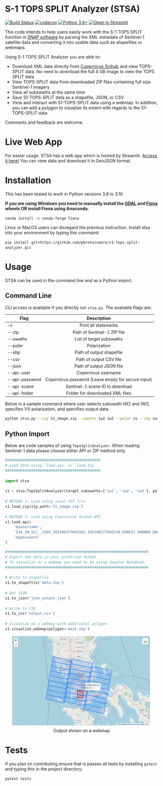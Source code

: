 # S-1 TOPS SPLIT Analyzer (STSA)

[![Build Status](https://travis-ci.com/pbrotoisworo/s1-tops-split-analyzer.svg?branch=main)](https://travis-ci.com/pbrotoisworo/s1-tops-split-analyzer) 
[![codecov](https://codecov.io/gh/pbrotoisworo/s1-tops-split-analyzer/branch/main/graph/badge.svg?token=EYS8DNVPXL)](https://codecov.io/gh/pbrotoisworo/s1-tops-split-analyzer) 
[![Python 3.8+](https://img.shields.io/badge/python-3.6+-blue.svg)](https://www.python.org/downloads/release/python-360/)
[![Open in Streamlit](https://static.streamlit.io/badges/streamlit_badge_black_white.svg)](https://share.streamlit.io/pbrotoisworo/s1-tops-split-analyzer/main/app.py)

This code intends to help users easily work with the S-1 TOPS SPLIT function in [SNAP software](https://step.esa.int/main/download/snap-download/) by parsing the XML metadata of Sentinel-1 satellite data and converting it into usable data such as shapefiles or webmaps.

Using S-1 TOPS SPLIT Analyzer you are able to:
* Download XML data directly from [Copernicus Scihub](https://scihub.copernicus.eu/) and view TOPS-SPLIT data. No need to download the full 4 GB image to view the TOPS SPLIT data
* View TOPS-SPLIT data from downloaded ZIP files containing full size Sentinel-1 imagery
* View all subswaths at the same time
* Save S1-TOPS-SPLIT data as a shapefile, JSON, or CSV
* View and interact with S1-TOPS-SPLIT data using a webmap. In addition, you can add a polygon to visualize its extent with regards to the S1-TOPS-SPLIT data

Comments and feedback are welcome.

# Live Web App

For easier usage. STSA has a web app which is hosted by Streamlit. [Access it here!](https://share.streamlit.io/pbrotoisworo/s1-tops-split-analyzer/main/app.py) You can view data and download it in GeoJSON format.

# Installation

This has been tested to work in Python versions 3.8 to 3.10

**If you are using Windows you need to manually install the [GDAL](https://www.lfd.uci.edu/~gohlke/pythonlibs/#gdal) and [Fiona](https://www.lfd.uci.edu/~gohlke/pythonlibs/#fiona) wheels OR install Fiona using Anaconda**:

`conda install -c conda-forge fiona`

Linux or MacOS users can disregard the previous instruction. Install stsa into your environment by typing this command:

`pip install git+https://github.com/pbrotoisworo/s1-tops-split-analyzer.git`

# Usage
STSA can be used in the command line and as a Python import.

## Command Line
CLI access is available if you directly run `stsa.py`. The available flags are:

| Flag      | Description                 |
| --------  |:---------------------------:|
| -v        | Print all statements        |
| --zip     | Path of Sentinel-1 ZIP file |
| --swaths  | List of target subswaths    |
| --polar   | Polarization                |
| --shp     | Path of output shapefile    |
| --csv     | Path of output CSV file     |
| --json    | Path of output JSON file    |
| --api-user | Copernicus username |
| --api-password | Copernicus password (Leave empty for secure input) |
| --api-scene | Sentinel-1 scene ID to download |
| --api-folder | Folder for downloaded XML files |

Below is a sample command where user selects subswath IW2 and IW3, specifies VV polarization, and specifies output data.

```bash
python stsa.py --zip S1_image.zip --swaths iw2 iw3 --polar vv --shp out_shp.shp --csv out_csv.csv --json out_json.json
```

## Python Import

Below are code samples of using `TopsSplitAnalyzer`. When loading Sentinel-1 data please choose either API or ZIP 
method only. 

```python
############################################
# Load data using `load_api` or `load_zip`
############################################

import stsa

s1 = stsa.TopsSplitAnalyzer(target_subswaths=['iw1', 'iw2', 'iw3'], polarization='vh')

# METHOD 1: Load using local ZIP file
s1.load_zip(zip_path='S1_image.zip')

# METHOD 2: Load using Copernicus Scihub API
s1.load_api(
    'myusername',
    'S1A_IW_SLC__1SDV_20210627T043102_20210627T043130_038521_048BB9_DA44',
    'mypassword'
)
```
```python
##################################################################
# Export the data in your preferred format.
# To visualize on a webmap you need to be using Jupyter Notebook.
##################################################################

# Write to shapefile
s1.to_shapefile('data.shp')

# Get JSON
s1.to_json('json_output.json')

# Write to CSV
s1.to_csv('output.csv')

# Visualize on a webmap with additional polygon
s1.visualize_webmap(polygon='mask.shp')
```

<p align="center">
  <img width="460" height="300" src="sample_webmap.png">
  <br>
  Output shown on a webmap
</p>

# Tests

If you plan on contributing ensure that is passes all tests by installing `pytest` and typing this in the project directory:

`pytest tests`

